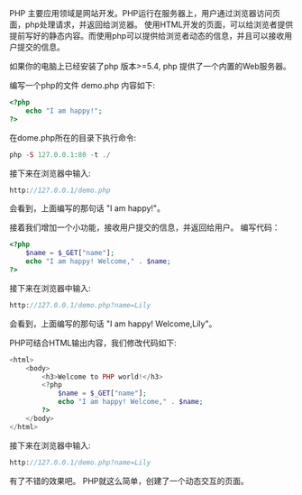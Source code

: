 PHP 主要应用领域是网站开发。PHP运行在服务器上，用户通过浏览器访问页面，php处理请求，并返回给浏览器。
使用HTML开发的页面，可以给浏览者提供提前写好的静态内容。而使用php可以提供给浏览者动态的信息，并且可以接收用户提交的信息。

如果你的电脑上已经安装了php 版本>=5.4, php 提供了一个内置的Web服务器。

编写一个php的文件 demo.php
内容如下:
```php
<?php
    echo "I am happy!";
?>
```

在dome.php所在的目录下执行命令:

```php
php -S 127.0.0.1:80 -t ./
```

接下来在浏览器中输入:
```php
http://127.0.0.1/demo.php
```
会看到，上面编写的那句话 "I am happy!"。

接着我们增加一个小功能，接收用户提交的信息，并返回给用户。
编写代码：
```php
<?php
    $name = $_GET["name"];
    echo "I am happy! Welcome," . $name;
?>
```

接下来在浏览器中输入:
```php
http://127.0.0.1/demo.php?name=Lily
```
会看到，上面编写的那句话 "I am happy! Welcome,Lily"。

PHP可结合HTML输出内容，我们修改代码如下:
```php
<html>
    <body>
        <h3>Welcome to PHP world!</h3>
        <?php
            $name = $_GET["name"];
            echo "I am happy! Welcome," . $name;
        ?>
    </body>
</html> 
```
接下来在浏览器中输入:
```php
http://127.0.0.1/demo.php?name=Lily
```
有了不错的效果吧。
PHP就这么简单，创建了一个动态交互的页面。

